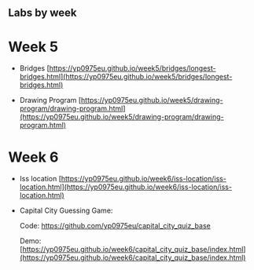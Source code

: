 ## Labs by week

# Week 5
- Bridges [https://yp0975eu.github.io/week5/bridges/longest-bridges.html](https://yp0975eu.github.io/week5/bridges/longest-bridges.html)

- Drawing Program [https://yp0975eu.github.io/week5/drawing-program/drawing-program.html](https://yp0975eu.github.io/week5/drawing-program/drawing-program.html)

# Week 6
- Iss location [https://yp0975eu.github.io/week6/iss-location/iss-location.html](https://yp0975eu.github.io/week6/iss-location/iss-location.html)

- Capital City Guessing Game:

  Code: https://github.com/yp0975eu/capital_city_quiz_base

  Demo: [https://yp0975eu.github.io/week6/capital_city_quiz_base/index.html](https://yp0975eu.github.io/week6/capital_city_quiz_base/index.html)